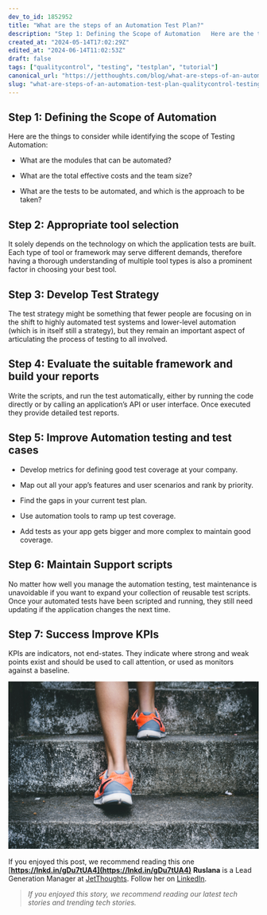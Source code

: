 ```yaml
---
dev_to_id: 1852952
title: "What are the steps of an Automation Test Plan?"
description: "Step 1: Defining the Scope of Automation   Here are the things to consider while identifying..."
created_at: "2024-05-14T17:02:29Z"
edited_at: "2024-06-14T11:02:53Z"
draft: false
tags: ["qualitycontrol", "testing", "testplan", "tutorial"]
canonical_url: "https://jetthoughts.com/blog/what-are-steps-of-an-automation-test-plan-qualitycontrol-testing/"
slug: "what-are-steps-of-an-automation-test-plan-qualitycontrol-testing"
---
```

## Step 1: Defining the Scope of Automation

Here are the things to consider while identifying the scope of Testing Automation:

* What are the modules that can be automated?

* What are the total effective costs and the team size?

* What are the tests to be automated, and which is the approach to be taken?

## Step 2: Appropriate tool selection

It solely depends on the technology on which the application tests are built. Each type of tool or framework may serve different demands, therefore having a thorough understanding of multiple tool types is also a prominent factor in choosing your best tool.

## Step 3: Develop Test Strategy

The test strategy might be something that fewer people are focusing on in the shift to highly automated test systems and lower-level automation (which is in itself still a strategy), but they remain an important aspect of articulating the process of testing to all involved.

## Step 4: Evaluate the suitable framework and build your reports

Write the scripts, and run the test automatically, either by running the code directly or by calling an application’s API or user interface. Once executed they provide detailed test reports.

## Step 5: Improve Automation testing and test cases

* Develop metrics for defining good test coverage at your company.

* Map out all your app’s features and user scenarios and rank by priority.

* Find the gaps in your current test plan.

* Use automation tools to ramp up test coverage.

* Add tests as your app gets bigger and more complex to maintain good coverage.

## Step 6: Maintain Support scripts

No matter how well you manage the automation testing, test maintenance is unavoidable if you want to expand your collection of reusable test scripts. Once your automated tests have been scripted and running, they still need updating if the application changes the next time.

## Step 7: Success Improve KPIs

KPIs are indicators, not end-states. They indicate where strong and weak points exist and should be used to call attention, or used as monitors against a baseline.

![Photo by [Bruno Nascimento](https://unsplash.com/@bruno_nascimento?utm_source=unsplash&utm_medium=referral&utm_content=creditCopyText) on [Unsplash](https://unsplash.com/s/photos/steps?utm_source=unsplash&utm_medium=referral&utm_content=creditCopyText)](https://raw.githubusercontent.com/jetthoughts/jetthoughts.github.io/master/static/assets/img/blog/what-are-steps-of-an-automation-test-plan-qualitycontrol-testing/file_0.jpeg)

If you enjoyed this post, we recommend reading this one [**https://lnkd.in/gDu7tUA4](https://lnkd.in/gDu7tUA4)**
**Ruslana** is a Lead Generation Manager at [JetThoughts](https://www.jetthoughts.com/). Follow her on [LinkedIn](https://www.linkedin.com/in/ruslana-brykaliuk-970016135/).
>  *If you enjoyed this story, we recommend reading our latest tech stories and trending tech stories.*
